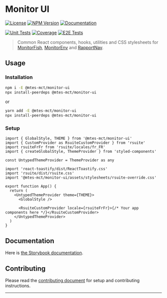 # Monitor UI

[![License][img-license]][lnk-license] [![NPM Version][img-npm]][lnk-npm]
[![Documentation][img-documentation]][lnk-documentation]

[![Unit Tests][img-unit-tests]][lnk-unit-tests] [![Coverage][img-coverage]][lnk-coverage]
[![E2E Tests][img-e2e-tests]][lnk-e2e-tests]

> Common React components, hooks, utilities and CSS stylesheets for [MonitorFish][lnk-github-monitorfish],
> [MonitorEnv][lnk-github-monitorenv] and [RapportNav][lnk-github-rapportnav].

## Usage

### Installation

```sh
npm i -E @mtes-mct/monitor-ui
npx install-peerdeps @mtes-mct/monitor-ui
```

or

```sh
yarn add -E @mtes-mct/monitor-ui
npx install-peerdeps @mtes-mct/monitor-ui
```

### Setup

```tsx
import { GlobalStyle, THEME } from '@mtes-mct/monitor-ui'
import { CustomProvider as RsuiteCustomProvider } from 'rsuite'
import rsuiteFrFr from 'rsuite/locales/fr_FR'
import { createGlobalStyle, ThemeProvider } from 'styled-components'

const UntypedThemeProvider = ThemeProvider as any

import 'react-toastify/dist/ReactToastify.css'
import 'rsuite/dist/rsuite.css'
import '@mtes-mct/monitor-ui/assets/stylesheets/rsuite-override.css'

export function App() {
  return (
    <UntypedThemeProvider theme={THEME}>
      <GlobalStyle />

      <RsuiteCustomProvider locale={rsuiteFrFr}>{/* Your app components here */}</RsuiteCustomProvider>
    </UntypedThemeProvider>
  )
}
```

## Documentation

Here is [the Storybook documentation][lnk-documentation].

## Contributing

Please read the [contributing document](CONTRIBUTING.md) for setup and contributing instructions.

---

[img-coverage]: https://img.shields.io/codecov/c/github/MTES-MCT/monitor-ui?flag=unit&style=for-the-badge
[img-documentation]: https://img.shields.io/badge/StoryBook-Docs-007ec6?logo=storybook&style=for-the-badge
[img-e2e-tests]:
  https://img.shields.io/endpoint?url=https://cloud.cypress.io/badge/simple/qnpjm2/main&label=E2E&logo=cypress&style=for-the-badge
[img-license]: https://img.shields.io/github/license/MTES-MCT/monitor-ui?style=for-the-badge
[img-npm]: https://img.shields.io/npm/v/@mtes-mct/monitor-ui?style=for-the-badge
[img-unit-tests]:
  https://img.shields.io/github/actions/workflow/status/MTES-MCT/monitor-ui/check.yml?branch=main&label=Unit&style=for-the-badge
[lnk-coverage]: https://app.codecov.io/gh/MTES-MCT/monitor-ui
[lnk-documentation]: https://mtes-mct.github.io/monitor-ui/?path=/docs/introduction--documentation
[lnk-e2e-tests]: https://cloud.cypress.io/projects/qnpjm2/runs
[lnk-e2e-tests]: https://cloud.cypress.io/projects/qnpjm2/runs
[lnk-github-monitorenv]: https://github.com/MTES-MCT/monitorenv
[lnk-github-monitorfish]: https://github.com/MTES-MCT/monitorfish
[lnk-github-rapportnav]: https://github.com/MTES-MCT/rapportnav2
[lnk-license]: https://github.com/MTES-MCT/monitor-ui/blob/main/LICENSE
[lnk-npm]: https://www.npmjs.com/package/@mtes-mct/monitor-ui
[lnk-unit-tests]: https://github.com/MTES-MCT/monitor-ui/actions?query=branch%3Amain++
